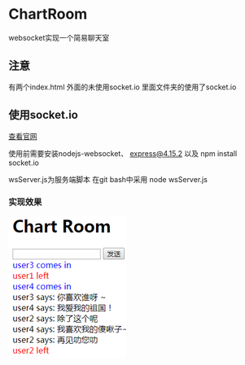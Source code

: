 # ChartRoom
websocket实现一个简易聊天室

## 注意
有两个index.html  外面的未使用socket.io  里面文件夹的使用了socket.io <br>

## 使用socket.io
[查看官网](https://socket.io/) <br>

使用前需要安装nodejs-websocket、  express@4.15.2 以及 npm install socket.io <br>

wsServer.js为服务端脚本 在git bash中采用 node wsServer.js <br>

### 实现效果
![preview](img/chart.png)
